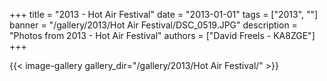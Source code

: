 +++
title = "2013 - Hot Air Festival"
date = "2013-01-01"
tags = ["2013", ""]
banner = "/gallery/2013/Hot Air Festival/DSC_0519.JPG"
description = "Photos from 2013 - Hot Air Festival"
authors = ["David Freels - KA8ZGE"]
+++

{{< image-gallery gallery_dir="/gallery/2013/Hot Air Festival/" >}}
